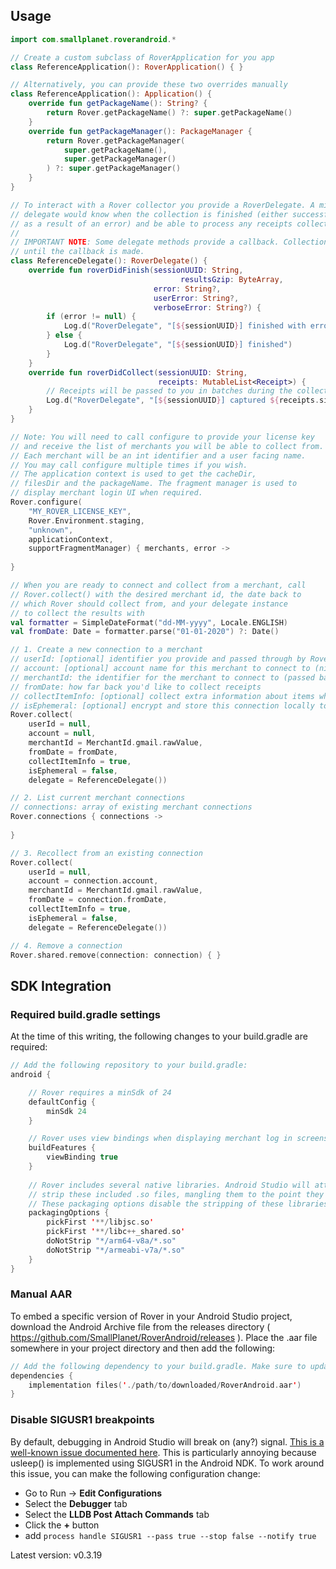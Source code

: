 ## Usage

```kotlin
import com.smallplanet.roverandroid.*

// Create a custom subclass of RoverApplication for you app
class ReferenceApplication(): RoverApplication() { }

// Alternatively, you can provide these two overrides manually
class ReferenceApplication(): Application() {
    override fun getPackageName(): String? {
        return Rover.getPackageName() ?: super.getPackageName()
    }
    override fun getPackageManager(): PackageManager {
        return Rover.getPackageManager(
            super.getPackageName(),
            super.getPackageManager()
        ) ?: super.getPackageManager()
    }
}
```

```kotlin
// To interact with a Rover collector you provide a RoverDelegate. A minimal
// delegate would know when the collection is finished (either successfully or
// as a result of an error) and be able to process any receipts collected.
//
// IMPORTANT NOTE: Some delegate methods provide a callback. Collection will not continue
// until the callback is made.
class ReferenceDelegate(): RoverDelegate() {
    override fun roverDidFinish(sessionUUID: String,
						    		  resultsGzip: ByteArray,
                                error: String?,
                                userError: String?,
                                verboseError: String?) {
        if (error != null) {
            Log.d("RoverDelegate", "[${sessionUUID}] finished with error: ${error}")
        } else {
            Log.d("RoverDelegate", "[${sessionUUID}] finished")
        }
    }
    override fun roverDidCollect(sessionUUID: String,
                                 receipts: MutableList<Receipt>) {
        // Receipts will be passed to you in batches during the collection process
        Log.d("RoverDelegate", "[${sessionUUID}] captured ${receipts.size} receipts")
    }
}

```

```kotlin
// Note: You will need to call configure to provide your license key
// and receive the list of merchants you will be able to collect from.
// Each merchant will be an int identifier and a user facing name.
// You may call configure multiple times if you wish.
// The application context is used to get the cacheDir, 
// filesDir and the packageName. The fragment manager is used to
// display merchant login UI when required.
Rover.configure(
    "MY_ROVER_LICENSE_KEY",
    Rover.Environment.staging,
    "unknown",
    applicationContext, 
    supportFragmentManager) { merchants, error ->
	
}

// When you are ready to connect and collect from a merchant, call 
// Rover.collect() with the desired merchant id, the date back to
// which Rover should collect from, and your delegate instance
// to collect the results with
val formatter = SimpleDateFormat("dd-MM-yyyy", Locale.ENGLISH)
val fromDate: Date = formatter.parse("01-01-2020") ?: Date()

// 1. Create a new connection to a merchant
// userId: [optional] identifier you provide and passed through by Rover
// account: [optional] account name for this merchant to connect to (nil for new connection)
// merchantId: the identifier for the merchant to connect to (passed back in configure merchants array)
// fromDate: how far back you'd like to collect receipts
// collectItemInfo: [optional] collect extra information about items when possible (like UPC)
// isEphemeral: [optional] encrypt and store this connection locally to reconnect at later date
Rover.collect(
	userId = null,
	account = null,
	merchantId = MerchantId.gmail.rawValue,
	fromDate = fromDate,
	collectItemInfo = true,
	isEphemeral = false,
	delegate = ReferenceDelegate())

// 2. List current merchant connections
// connections: array of existing merchant connections
Rover.connections { connections ->
	
}

// 3. Recollect from an existing connection
Rover.collect(
	userId = null,
	account = connection.account,
	merchantId = MerchantId.gmail.rawValue,
	fromDate = connection.fromDate,
	collectItemInfo = true,
	isEphemeral = false,
	delegate = ReferenceDelegate())

// 4. Remove a connection
Rover.shared.remove(connection: connection) { }

```

## SDK Integration

### Required build.gradle settings

At the time of this writing, the following changes to your build.gradle are required:


```kotlin
// Add the following repository to your build.gradle:
android {

	// Rover requires a minSdk of 24
	defaultConfig {
        minSdk 24
    }

	// Rover uses view bindings when displaying merchant log in screens
	buildFeatures {
		viewBinding true
	}
	
	// Rover includes several native libraries. Android Studio will attempt to automatically
	// strip these included .so files, mangling them to the point they will no longer work.
	// These packaging options disable the stripping of these libraries.
	packagingOptions {
		pickFirst '**/libjsc.so'
		pickFirst '**/libc++_shared.so'
		doNotStrip "*/arm64-v8a/*.so"
		doNotStrip "*/armeabi-v7a/*.so"
	}
}
```

### Manual AAR

To embed a specific version of Rover in your Android Studio project, download the Android Archive file from the releases directory ( https://github.com/SmallPlanet/RoverAndroid/releases ). Place the .aar file somewhere in your project directory and then
add the following:

```kotlin
// Add the following dependency to your build.gradle. Make sure to update the path correctly to your downloaded .aar file.
dependencies {
	implementation files('./path/to/downloaded/RoverAndroid.aar')
}
```

### Disable SIGUSR1 breakpoints

By default, debugging in Android Studio will break on (any?) signal. [This is a well-known issue documented here](https://issuetracker.google.com/issues/240007217?pli=1). This is particularly annoying because usleep() is implemented using SIGUSR1 in the Android NDK. To work around this issue, you can make the following configuration change:

- Go to Run -> **Edit Configurations**
- Select the **Debugger** tab
- Select the **LLDB Post Attach Commands** tab
- Click the **+** button
- add ```process handle SIGUSR1 --pass true --stop false --notify true```


Latest version: v0.3.19
